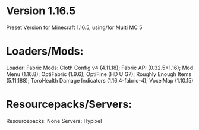 # Version 1.16.5
Preset Version for Minecraft 1.16.5, using/for Multi MC 5

# Loaders/Mods:
Loader: Fabric
Mods: Cloth Config v4 (4.11.18); Fabric API (0.32.5+1.16); Mod Menu (1.16.8); OptiFabric (1.9.6); OptiFine (HD U G7); Roughly Enough Items (5.11.188); ToroHealth Damage Indicators (1.16.4-fabric-4); VoxelMap (1.10.15)

# Resourcepacks/Servers:
Resourcepacks: None
Servers: Hypixel